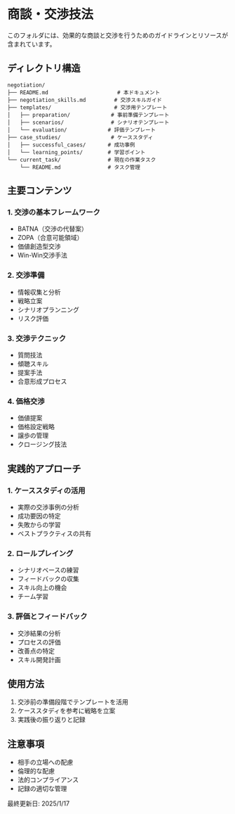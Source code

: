 # 商談・交渉技法

このフォルダには、効果的な商談と交渉を行うためのガイドラインとリソースが含まれています。

## ディレクトリ構造
```
negotiation/
├── README.md                      # 本ドキュメント
├── negotiation_skills.md         # 交渉スキルガイド
├── templates/                    # 交渉用テンプレート
│   ├── preparation/             # 事前準備テンプレート
│   ├── scenarios/               # シナリオテンプレート
│   └── evaluation/             # 評価テンプレート
├── case_studies/                # ケーススタディ
│   ├── successful_cases/       # 成功事例
│   └── learning_points/        # 学習ポイント
└── current_task/               # 現在の作業タスク
    └── README.md               # タスク管理
```

## 主要コンテンツ

### 1. 交渉の基本フレームワーク
- BATNA（交渉の代替案）
- ZOPA（合意可能領域）
- 価値創造型交渉
- Win-Win交渉手法

### 2. 交渉準備
- 情報収集と分析
- 戦略立案
- シナリオプランニング
- リスク評価

### 3. 交渉テクニック
- 質問技法
- 傾聴スキル
- 提案手法
- 合意形成プロセス

### 4. 価格交渉
- 価値提案
- 価格設定戦略
- 譲歩の管理
- クロージング技法

## 実践的アプローチ

### 1. ケーススタディの活用
- 実際の交渉事例の分析
- 成功要因の特定
- 失敗からの学習
- ベストプラクティスの共有

### 2. ロールプレイング
- シナリオベースの練習
- フィードバックの収集
- スキル向上の機会
- チーム学習

### 3. 評価とフィードバック
- 交渉結果の分析
- プロセスの評価
- 改善点の特定
- スキル開発計画

## 使用方法
1. 交渉前の準備段階でテンプレートを活用
2. ケーススタディを参考に戦略を立案
3. 実践後の振り返りと記録

## 注意事項
- 相手の立場への配慮
- 倫理的な配慮
- 法的コンプライアンス
- 記録の適切な管理

最終更新日: 2025/1/17